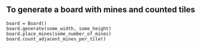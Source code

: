 ## To generate a board with mines and counted tiles

```
board = Board()
board.generate(some_width, some_height)
board.place_mines(some_number_of_mines)
board.count_adjacent_mines_per_tile()
```
